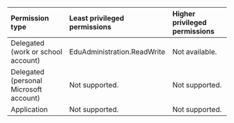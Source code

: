 |Permission type|Least privileged permissions|Higher privileged permissions|
|:---|:---|:---|
|Delegated (work or school account)|EduAdministration.ReadWrite|Not available.|
|Delegated (personal Microsoft account)|Not supported.|Not supported.|
|Application|Not supported.|Not supported.|